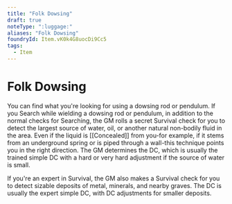 ```yaml
---
title: "Folk Dowsing"
draft: true
noteType: ":luggage:"
aliases: "Folk Dowsing"
foundryId: Item.vK0k4G8uocDi9Cc5
tags:
  - Item
---
```


# Folk Dowsing

You can find what you're looking for using a dowsing rod or pendulum. If you Search while wielding a dowsing rod or pendulum, in addition to the normal checks for Searching, the GM rolls a secret Survival check for you to detect the largest source of water, oil, or another natural non-bodily fluid in the area. Even if the liquid is [[Concealed]] from you-for example, if it stems from an underground spring or is piped through a wall-this technique points you in the right direction. The GM determines the DC, which is usually the trained simple DC with a hard or very hard adjustment if the source of water is small.

If you're an expert in Survival, the GM also makes a Survival check for you to detect sizable deposits of metal, minerals, and nearby graves. The DC is usually the expert simple DC, with DC adjustments for smaller deposits.
